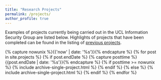 ```yaml
---
title: "Research Projects"
permalink: /projects/
author_profile: true
---
```


<p>Examples of projects currently being carried out in the UCL Information Security Group are listed below.
  Highlights of projects that have been completed can be found in the listing of <a href="/previous-projects">previous projects</a>.</p>

{% capture nowunix %}{{'now' | date: '%s'}}{% endcapture %}
{% for post in site.projects %}
  {% if post.endDate %}
    {% capture posttime %}{{post.endDate | date: '%s'}}{% endcapture %}
    {% if posttime >= nowunix %}
      {% include archive-single-project.html %}
    {% endif %}
  {% else %}
    {% include archive-single-project.html %}
  {% endif %}
{% endfor %}

